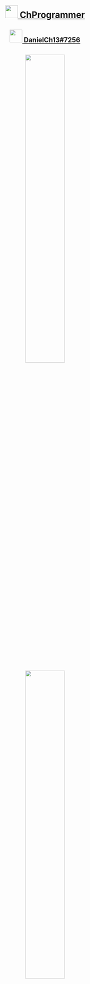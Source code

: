 <p align="center">
  <h1 align="center">
  <a href="https://discord.gg/SChskaznDG">
    <img width="40px" src="https://cdn3.iconfinder.com/data/icons/logos-and-brands-adobe/512/84_Dev-512.png"/>
     ChProgrammer
    </a
  </h1>
  <h2 align="center">
    <a href="https://discord.gg/SChskaznDG">
    <img width="40px" src="https://cdn4.iconfinder.com/data/icons/logos-and-brands/512/91_Discord_logo_logos-512.png"/>
     DanielCh13#7256
    </a>
  </h2>
</p>
<br>
<div align="center">
  <img width="50%" src="https://github-readme-stats.vercel.app/api?username=ChProgrammer&count_private=true&show_icons=true&theme=dark" />
  <img width="50%" src="https://github-readme-stats.vercel.app/api/wakatime?username=ChProgrammer&theme=dark" />
  <img width="50%" src="https://github-readme-stats.vercel.app/api/top-langs/?username=ChProgrammer&layout=compact&theme=dark" />
</div>
